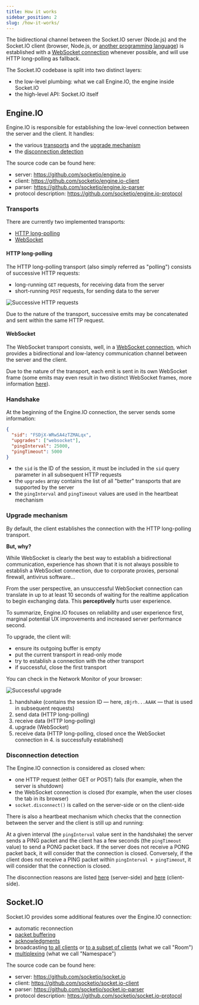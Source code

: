 ```yaml
---
title: How it works
sidebar_position: 2
slug: /how-it-works/
---
```


The bidirectional channel between the Socket.IO server (Node.js) and the Socket.IO client (browser, Node.js, or [another programming language](/docs/v3/#What-Socket-IO-is)) is established with a [WebSocket connection](https://developer.mozilla.org/en-US/docs/Web/API/WebSocket) whenever possible, and will use HTTP long-polling as fallback. 

The Socket.IO codebase is split into two distinct layers:

- the low-level plumbing: what we call Engine.IO, the engine inside Socket.IO
- the high-level API: Socket.IO itself

## Engine.IO

Engine.IO is responsible for establishing the low-level connection between the server and the client. It handles:

- the various [transports](#Transports) and the [upgrade mechanism](#Upgrade-mechanism)
- the [disconnection detection](#Disconnection-detection)

The source code can be found here:

- server: https://github.com/socketio/engine.io
- client: https://github.com/socketio/engine.io-client
- parser: https://github.com/socketio/engine.io-parser
- protocol description: https://github.com/socketio/engine.io-protocol

### Transports

There are currently two implemented transports:

- [HTTP long-polling](#HTTP-long-polling)
- [WebSocket](#WebSocket)

#### HTTP long-polling

The HTTP long-polling transport (also simply referred as "polling") consists of successive HTTP requests:

- long-running `GET` requests, for receiving data from the server
- short-running `POST` requests, for sending data to the server

![Successive HTTP requests](/images/polling-transport.png)

Due to the nature of the transport, successive emits may be concatenated and sent within the same HTTP request.

#### WebSocket

The WebSocket transport consists, well, in a [WebSocket connection](https://developer.mozilla.org/en-US/docs/Web/API/WebSockets_API), which provides a bidirectional and low-latency communication channel between the server and the client.

Due to the nature of the transport, each emit is sent in its own WebSocket frame (some emits may even result in two distinct WebSocket frames, more information [here](/docs/v3/custom-parser/#The-default-parser)).

### Handshake

At the beginning of the Engine.IO connection, the server sends some information:

```json
{
  "sid": "FSDjX-WRwSA4zTZMALqx",
  "upgrades": ["websocket"],
  "pingInterval": 25000,
  "pingTimeout": 5000
}
```

- the `sid` is the ID of the session, it must be included in the `sid` query parameter in all subsequent HTTP requests
- the `upgrades` array contains the list of all "better" transports that are supported by the server
- the `pingInterval` and `pingTimeout` values are used in the heartbeat mechanism

### Upgrade mechanism

By default, the client establishes the connection with the HTTP long-polling transport.

**But, why?**

While WebSocket is clearly the best way to establish a bidirectional communication, experience has shown that it is not always possible to establish a WebSocket connection, due to corporate proxies, personal firewall, antivirus software...

From the user perspective, an unsuccessful WebSocket connection can translate in up to at least 10 seconds of waiting for the realtime application to begin exchanging data. This **perceptively** hurts user experience.

To summarize, Engine.IO focuses on reliability and user experience first, marginal potential UX improvements and increased server performance second.

To upgrade, the client will:

- ensure its outgoing buffer is empty
- put the current transport in read-only mode
- try to establish a connection with the other transport
- if successful, close the first transport

You can check in the Network Monitor of your browser:

![Successful upgrade](/images/network-monitor.png)

1. handshake (contains the session ID — here, `zBjrh...AAAK` — that is used in subsequent requests)
2. send data (HTTP long-polling)
3. receive data (HTTP long-polling)
4. upgrade (WebSocket)
5. receive data (HTTP long-polling, closed once the WebSocket connection in 4. is successfully established)

### Disconnection detection

The Engine.IO connection is considered as closed when:

- one HTTP request (either GET or POST) fails (for example, when the server is shutdown)
- the WebSocket connection is closed (for example, when the user closes the tab in its browser)
- `socket.disconnect()` is called on the server-side or on the client-side

There is also a heartbeat mechanism which checks that the connection between the server and the client is still up and running:

At a given interval (the `pingInterval` value sent in the handshake) the server sends a PING packet and the client has a few seconds (the `pingTimeout` value) to send a PONG packet back. If the server does not receive a PONG packet back, it will consider that the connection is closed. Conversely, if the client does not receive a PING packet within `pingInterval + pingTimeout`, it will consider that the connection is closed.

The disconnection reasons are listed [here](/docs/v3/server-socket-instance/#disconnect) (server-side) and [here](/docs/v3/client-socket-instance/#disconnect) (client-side).


## Socket.IO

Socket.IO provides some additional features over the Engine.IO connection:

- automatic reconnection
- [packet buffering](/docs/v3/client-offline-behavior/#Buffered-events)
- [acknowledgments](/docs/v3/emitting-events/#Acknowledgements)
- broadcasting [to all clients](/docs/v3/broadcasting-events/) or [to a subset of clients](/docs/v3/rooms/) (what we call "Room")
- [multiplexing](/docs/v3/namespaces/) (what we call "Namespace")

The source code can be found here:

- server: https://github.com/socketio/socket.io
- client: https://github.com/socketio/socket.io-client
- parser: https://github.com/socketio/socket.io-parser
- protocol description: https://github.com/socketio/socket.io-protocol
